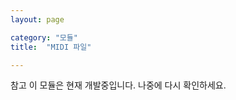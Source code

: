 ```yaml
---
layout: page

category: "모듈"
title:  "MIDI 파일"

---
```


<p><span class='label label-warning'>참고</span> 이 모듈은 현재 개발중입니다. 나중에 다시 확인하세요.</p>
